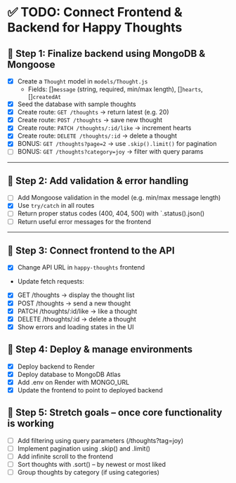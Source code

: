 # ✅ TODO: Connect Frontend & Backend for Happy Thoughts

## 🥇 Step 1: Finalize backend using MongoDB & Mongoose

- [x] Create a `Thought` model in `models/Thought.js`
  - Fields:
    []`message` (string, required, min/max length),
    []`hearts`,
    []`createdAt`
- [x] Seed the database with sample thoughts
- [x] Create route: `GET /thoughts` → return latest (e.g. 20)
- [x] Create route: `POST /thoughts` → save new thought
- [x] Create route: `PATCH /thoughts/:id/like` → increment hearts
- [x] Create route: `DELETE /thoughts/:id` → delete a thought
- [x] BONUS: `GET /thoughts?page=2` → use `.skip().limit()` for pagination
- [ ] BONUS: `GET /thoughts?category=joy` → filter with query params

---

## 🥈 Step 2: Add validation & error handling

- [ ] Add Mongoose validation in the model (e.g. min/max message length)
- [x] Use `try/catch` in all routes
- [ ] Return proper status codes (400, 404, 500) with `.status().json()
- [ ] Return useful error messages for the frontend

---

## 🥉 Step 3: Connect frontend to the API

- [x] Change API URL in `happy-thoughts` frontend
- Update fetch requests:
- [x] GET /thoughts → display the thought list
- [x] POST /thoughts → send a new thought
- [x] PATCH /thoughts/:id/like → like a thought
- [x] DELETE /thoughts/:id → delete a thought
- [x] Show errors and loading states in the UI

## 🏁 Step 4: Deploy & manage environments

- [x] Deploy backend to Render
- [x] Deploy database to MongoDB Atlas
- [x] Add .env on Render with MONGO_URL
- [x] Update the frontend to point to deployed backend

## 🌈 Step 5: Stretch goals – once core functionality is working

- [ ] Add filtering using query parameters (/thoughts?tag=joy)
- [ ] Implement pagination using .skip() and .limit()
- [ ] Add infinite scroll to the frontend
- [ ] Sort thoughts with .sort() – by newest or most liked
- [ ] Group thoughts by category (if using categories)
